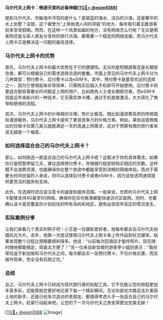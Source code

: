 **马尔代夫上网卡：畅游天堂的必备神器[[TG💪+ @esim1088](https://t.me/s/esim1088)]**

提到马尔代夫，你脑海中浮现的是什么？是碧蓝的海水、洁白的沙滩，还是奢华的水上别墅？没错，这个被誉为“上帝抛洒人间的项链”的地方，每年吸引着无数游客前来享受假期。然而，在这样一个风景如画的地方，没有网络怎么行呢？无论是晒美照还是与家人朋友分享你的旅行点滴，都需要一个稳定的网络连接。而马尔代夫上网卡正是解决这一问题的最佳选择。

### 马尔代夫上网卡的优势

首先，马尔代夫上网卡的最大优势在于它的便捷性。无论你是短期游客还是长期居住者，都可以根据自己的需求选择合适的套餐。市面上常见的马尔代夫上网卡分为几种类型：预付费卡、后付费卡以及eSIM卡。其中，预付费卡是最受欢迎的选择之一，因为它使用起来非常简单，只需购买后插入手机即可开始使用。后付费卡则更适合那些需要长时间稳定上网的用户，比如商务人士或长期居住者。而eSIM卡则是近年来新兴的一种技术，它无需实体卡槽，通过手机直接激活，大大简化了携带和使用的流程。

其次，马尔代夫上网卡的价格相对合理，性价比极高。相比起漫游费高昂的传统国际漫游服务，马尔代夫上网卡提供了更具竞争力的价格方案。例如，某些运营商推出的日租卡仅需几美元就能满足一天的高速上网需求，这对于预算有限的旅行者来说无疑是一个福音。

### 如何选择适合自己的马尔代夫上网卡？

那么，如何挑选一款适合自己的马尔代夫上网卡呢？这取决于你的具体需求。如果你只是短暂停留几天，建议选择预付费卡，并根据行程安排购买相应的天数。这样既不会浪费资源，也能确保你在整个旅途中都能享受到流畅的网络体验。而对于需要长时间驻留的人来说，则可以选择后付费卡或者eSIM卡，因为这些选项通常提供更灵活的服务和支持。

此外，在选择时还应该注意卡的速度和服务范围。一般来说，优质的马尔代夫上网卡能够支持4G甚至5G网络，确保你在任何角落都能快速访问互联网。同时，也要确认该卡是否覆盖你计划前往的所有岛屿和地区，避免出现信号盲区的情况发生。

### 实际案例分享

让我们来看几个真实的例子吧！小王是一位摄影爱好者，他每年都会去马尔代夫拍摄风光大片。去年，他第一次尝试使用马尔代夫上网卡来上传作品到社交媒体，结果发现整个过程比预期要顺利得多。他说：“以前每次回酒店才能传照片，现在随时随地都能搞定，简直太方便了！”另一位来自新加坡的游客李小姐则表示：“我经常往返于新加坡和马尔代夫之间，每次都会买一张预付费卡，不仅价格实惠，而且操作简单，完全没有后顾之忧。”

### 总结

总之，马尔代夫上网卡已经成为现代旅行者的标配工具。它不仅能让您的旅程更加丰富多彩，还能帮助您更好地记录下每一个精彩瞬间。无论你是初次踏足这片美丽土地的新手，还是已经多次造访的老朋友，都值得考虑入手一张适合自己的马尔代夫上网卡。赶紧行动起来吧，让您的下一次马尔代夫之旅变得更加完美无缺！

[[TG💪+ @esim1088](https://t.me/s/esim1088) ![Image](https://i.postimg.cc/4NQfJmqS/Snipaste-2025-05-13-00-14-12.png)]